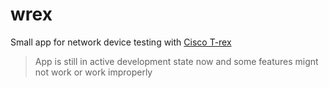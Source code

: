 # wrex
Small app for network device testing with [Cisco T-rex](https://trex-tgn.cisco.com)
> App is still in active development state now and some features mignt not work or work improperly

